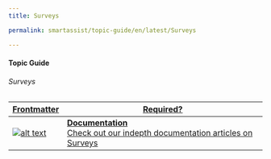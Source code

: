 ```yaml
---
title: Surveys

permalink: smartassist/topic-guide/en/latest/Surveys     

---
```

#### Topic Guide
###### Surveys

<a class="doc-link" target="_blank" href="https://docs.kore.ai/smartassist/surveys/surveys/">

| Frontmatter | Required? |
|-------------|-------------|
| ![alt text](images/docIcon.svg "Title") | **Documentation**  <br /> Check out our indepth documentation articles on Surveys | 


</a>